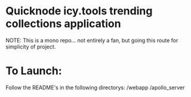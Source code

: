 # Quicknode icy.tools trending collections application

NOTE: This is a mono repo... not entirely a fan, but going this route for simplicity of project.

# To Launch:
 Follow the README's in the following directorys:
 /webapp
 /apollo_server